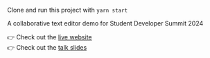 Clone and run this project with `yarn start`

A collaborative text editor demo for Student Developer Summit 2024

👉 Check out the [live website](https://sds-demo-24.vercel.app/) \
👉 Check out the [talk slides](https://www.canva.com/design/DAGBbJVgSeI/1AH9AvA6aE2SrMB5qTgctw/view?utm_content=DAGBbJVgSeI&utm_campaign=designshare&utm_medium=link&utm_source=editor)
